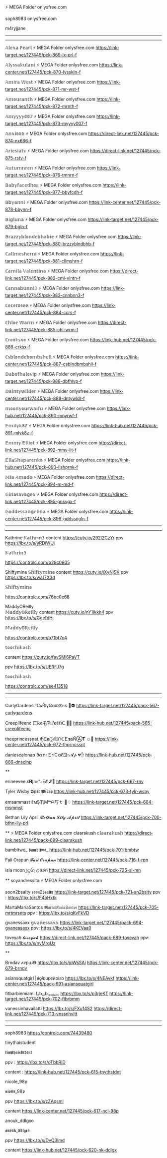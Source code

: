 ⚡ MEGA Folder  onlysfree.com

soph8983 onlysfree.com

m4ryjjane
****
****
𝔸𝕝𝕖𝕩𝕒 ℙ𝕖𝕒𝕣𝕝	⚡ MEGA Folder  onlysfree.com
https://link-target.net/127445/pck-869-lx-prl-f

𝔸𝕝𝕪𝕤𝕤𝕒𝕜𝕦𝕝𝕒𝕟𝕚	⚡ MEGA Folder  onlysfree.com
https://link-center.net/127445/pck-870-lysskln-f

𝔸𝕞𝕚𝕣𝕒 𝕎𝕖𝕤𝕥	⚡ MEGA Folder  onlysfree.com
https://link-target.net/127445/pck-871-mr-wst-f

𝔸𝕞𝕠𝕦𝕣𝕒𝕟𝕥𝕙	⚡ MEGA Folder  onlysfree.com
https://link-target.net/127445/pck-872-mrnth-f

𝔸𝕞𝕪𝕪𝕪𝕪𝟘𝟘𝟟	⚡ MEGA Folder  onlysfree.com
https://link-target.net/127445/pck-873-myyyy007-f

𝔸𝕟𝕩𝕚𝟞𝟞𝟞	⚡ MEGA Folder  onlysfree.com
https://direct-link.net/127445/pck-874-nx666-f

𝔸𝕣𝕚𝕖𝕤𝕚𝕒𝕥𝕧	⚡ MEGA Folder  onlysfree.com
https://direct-link.net/127445/pck-875-rstv-f

𝔸𝕦𝕥𝕦𝕞𝕟𝕣𝕖𝕟	⚡ MEGA Folder  onlysfree.com
https://link-target.net/127445/pck-876-tmnrn-f

𝔹𝕒𝕓𝕪𝕗𝕒𝕔𝕖𝕕𝕙𝕠𝕖	⚡ MEGA Folder  onlysfree.com
https://link-target.net/127445/pck-877-bbyfcdh-f

𝔹𝕓𝕪𝕒𝕟𝕟𝕚	⚡ MEGA Folder  onlysfree.com
https://link-center.net/127445/pck-878-bbynn-f

𝔹𝕚𝕘𝕝𝕦𝕟𝕒	⚡ MEGA Folder  onlysfree.com
https://link-target.net/127445/pck-879-bgln-f

𝔹𝕣𝕒𝕫𝕫𝕪𝕓𝕝𝕠𝕟𝕕𝕖𝕓𝕙𝕒𝕓𝕚𝕖	⚡ MEGA Folder  onlysfree.com
https://link-target.net/127445/pck-880-brzzyblndbhb-f

ℂ𝕒𝕝𝕝𝕞𝕖𝕤𝕙𝕖𝕣𝕟𝕚	⚡ MEGA Folder  onlysfree.com
https://link-target.net/127445/pck-881-cllmshrn-f

ℂ𝕒𝕞𝕚𝕝𝕒 𝕍𝕒𝕝𝕖𝕟𝕥𝕚𝕟𝕒	⚡ MEGA Folder  onlysfree.com
https://direct-link.net/127445/pck-882-cml-vlntn-f

ℂ𝕒𝕟𝕟𝕒𝕓𝕦𝕟𝕟𝕚𝟛	⚡ MEGA Folder  onlysfree.com
https://link-target.net/127445/pck-883-cnnbnn3-f

ℂ𝕖𝕔𝕖𝕣𝕠𝕤𝕖𝕖	⚡ MEGA Folder  onlysfree.com
https://link-center.net/127445/pck-884-ccrs-f

ℂ𝕙𝕝𝕠𝕖 𝕎𝕒𝕣𝕞	⚡ MEGA Folder  onlysfree.com
https://direct-link.net/127445/pck-885-chl-wrm-f

ℂ𝕣𝕠𝕠𝕜𝕤𝕩𝕠	⚡ MEGA Folder  onlysfree.com
https://link-hub.net/127445/pck-886-crksx-f

ℂ𝕤𝕓𝕝𝕠𝕟𝕕𝕖𝕓𝕠𝕞𝕓𝕤𝕙𝕖𝕝𝕝	⚡ MEGA Folder  onlysfree.com
https://link-center.net/127445/pck-887-csblndbmbshll-f

𝔻𝕒𝕓𝕠𝕗𝕙𝕒𝕝𝕠𝕧𝕚𝕡	⚡ MEGA Folder  onlysfree.com
https://link-target.net/127445/pck-888-dbfhlvp-f

𝔻𝕒𝕚𝕟𝕥𝕪𝕨𝕚𝕝𝕕𝕖𝕣	⚡ MEGA Folder  onlysfree.com
https://link-center.net/127445/pck-889-dntywldr-f

𝕞𝕠𝕠𝕟𝕪𝕠𝕦𝕣𝕨𝕒𝕚𝕗𝕦	⚡ MEGA Folder  onlysfree.com
https://link-hub.net/127445/pck-890-mnyrwf-f

𝔼𝕞𝕚𝕝𝕪𝕜𝟠ℤ	⚡ MEGA Folder  onlysfree.com
https://link-hub.net/127445/pck-891-mlyk8z-f

𝔼𝕞𝕞𝕪 𝔼𝕝𝕝𝕚𝕠𝕥	⚡ MEGA Folder  onlysfree.com
https://direct-link.net/127445/pck-892-mmy-llt-f

𝔼𝕝𝕝𝕒𝕊𝕙𝕒𝕡𝕒𝕣𝕖𝕟𝕜𝕠	⚡ MEGA Folder  onlysfree.com
https://link-hub.net/127445/pck-893-llshprnk-f

𝕄𝕚𝕒 𝔸𝕞𝕒𝕕𝕠	⚡ MEGA Folder  onlysfree.com
https://direct-link.net/127445/pck-894-m-md-f

𝔾𝕚𝕟𝕒𝕤𝕒𝕧𝕒𝕘𝕖𝕩	⚡ MEGA Folder  onlysfree.com
https://direct-link.net/127445/pck-895-gnsvgx-f

𝔾𝕠𝕕𝕕𝕖𝕤𝕤𝕒𝕟𝕘𝕖𝕝𝕚𝕟𝕒	⚡ MEGA Folder  onlysfree.com
https://link-center.net/127445/pck-896-gddssngln-f

***
***
Kathrine
𝕂𝕒𝕥𝕙𝕣𝕚𝕟𝟛
content https://cuty.io/292I2CzYr
ppv  https://lbx.to/s/yRDiWUj

𝕂𝕒𝕥𝕙𝕣𝕚𝕟𝟛

https://controlc.com/b29c0805

Shiftymine
𝕊𝕙𝕚𝕗𝕥𝕪𝕞𝕚𝕟𝕖
content https://cuty.io/iXyNjSX
ppv https://lbx.to/s/wa17X3d

𝕊𝕙𝕚𝕗𝕥𝕪𝕞𝕚𝕟𝕖

https://controlc.com/76be0e68

MaddyOReilly   
𝕄𝕒𝕕𝕕𝕪𝕆ℝ𝕖𝕚𝕝𝕝𝕪
content  https://cuty.io/nY1Ikkh4
ppv https://lbx.to/s/GgefdHj

𝕄𝕒𝕕𝕕𝕪𝕆ℝ𝕖𝕚𝕝𝕝𝕪

https://controlc.com/a71bf7c4

𝕥𝕠𝕠𝕔𝕙𝕚𝕜𝕒𝕤𝕙

content https://cuty.io/favSMi6PaVT

ppv https://lbx.to/s/UERFJ7g

𝕥𝕠𝕠𝕔𝕙𝕚𝕜𝕒𝕤𝕙

https://controlc.com/ee413518

****
****


CurlyGardens   ℃𝓊Ř𝔩үǤαя𝔡𝐄𝕟s  🍔👽
https://link-target.net/127445/pack-567-curlygardens

Creeplifeenc   匚ℝє乇Ƥ𝔩𝕚ᶠєέᑎᑕ  🎅😲
https://link-hub.net/127445/pack-565-creeplifeenc

theeprincessnat    𝓉ђᗴ𝐞ⓟᖇ𝕀ᑎℂＥ𝐬ѕŇⒶ𝐓  ☺💞
https://link-center.net/127445/pck-672-thprncssnt

daniescalonap    ∂αｎιＥรＣαℓㄖ𝔫𝓐𝓅  💔✋
https://link-hub.net/127445/pck-666-dnsclnp

**

erineevee   έ𝐑Įภ𝕖ᵉ𝓋Ẹ𝓔  ♪🎉
https://link-target.net/127445/pck-667-rnv

Tyler Wisby   𝕿𝖞𝖑𝖊𝖗 𝖂𝖎𝖘𝖇𝖞
https://link-hub.net/127445/pck-673-tylr-wsby

emsammast   έмŞ卂Μᵐᗩ丂ｔ  👺♢
https://link-target.net/127445/pck-684-msmmst

Bethan Lily April   𝓑𝓮𝓽𝓱𝓪𝓷 𝓛𝓲𝓵𝔂 𝓐𝓹𝓻𝓲𝓵
https://link-target.net/127445/pck-700-bthn-lly-prl

** ⚡ MEGA Folder  onlysfree.com
claarakush   𝕔𝕝𝕒𝕒𝕣𝕒𝕜𝕦𝕤𝕙
https://direct-link.net/127445/pack-699-claarakush

bambitwo_   𝖇𝖆𝖒𝖇𝖎𝖙𝖜𝖔_
https://link-hub.net/127445/pck-701-bmbtw

Faii Orapun    𝓕𝓪𝓲𝓲 𝓞𝓻𝓪𝓹𝓾𝓷
https://link-center.net/127445/pck-716-f-rpn

isla moon   ꠸ᦓꪶꪖ ꪑꪮꪮꪀ
https://direct-link.net/127445/pck-725-sl-mn

**  soyandressita  ⚡ MEGA Folder  onlysfree.com

soon2bsalty   𝖘𝖔𝖔𝖓2𝖇𝖘𝖆𝖑𝖙𝖞 
https://link-target.net/127445/pck-721-sn2bslty   ppv :  https://lbx.to/s/F4oHxtk

MartaMariaSantos   𝔐𝔞𝔯𝔱𝔞𝔐𝔞𝔯𝔦𝔞𝔖𝔞𝔫𝔱𝔬𝔰
https://link-target.net/127445/pck-705-mrtmrsnts   ppv :  https://lbx.to/s/qKvFkVD

gvanessaxx    𝕘𝕧𝕒𝕟𝕖𝕤𝕤𝕒𝕩𝕩
https://link-target.net/127445/pack-694-gvanessaxx   ppv: https://lbx.to/s/4KEVaa0

toveyah  𝓽𝓸𝓿𝓮𝔂𝓪𝓱
https://direct-link.net/127445/pack-689-toveyah   ppv:  https://lbx.to/s/nvMrgUz

**

Brndav   ʌɐpuɹᙠ
https://lbx.to/s/jpWsSAi
https://link-center.net/127445/pck-679-brndv

asiansquatgirl   |ɿiǫƚɒupꙅᴎɒiꙅɒ
https://lbx.to/s/4NEAvkf
https://link-center.net/127445/pack-691-asiansquatgirl

fitbarbiemiami   fᵢₜbₐᵣbᵢₑₘᵢₐₘᵢ
https://lbx.to/s/p3rjeKT
https://link-target.net/127445/pck-702-ftbrbmm

vanessinhavailatti
https://lbx.to/s/FXu14S2
https://direct-link.net/127445/pck-713-vnssnhvltt


******************
********
soph8983
https://controlc.com/74439480

tinythaistudent

𝖙𝖎𝖓𝖞𝖙𝖍𝖆𝖎𝖘𝖙𝖚𝖉𝖊𝖓𝖙

ppv : https://lbx.to/s/oTbbRID

content : https://link-hub.net/127445/pck-615-tnythstdnt

nicole_98p

𝖓𝖎𝖈𝖔𝖑𝖊_98𝖕

ppv https://lbx.to/s/zZAqsml

content https://link-center.net/127445/pck-617-ncl-98p

anouk_ddlgxo

𝖆𝖓𝖔𝖚𝖐_𝖉𝖉𝖑𝖌𝖝𝖔

ppv https://lbx.to/s/DvQ3lmd

content https://link-hub.net/127445/pck-620-nk-ddlgx